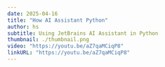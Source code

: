 ```yaml
---
date: 2025-04-16
title: "How AI Assistant Python"
author: hs
subtitle: Using JetBrains AI Assistant in Python
thumbnail: ./thumbnail.png
video: "https://youtu.be/aZ7qaMCiqP8"
linkURL: "https://youtu.be/aZ7qaMCiqP8"
---
```

